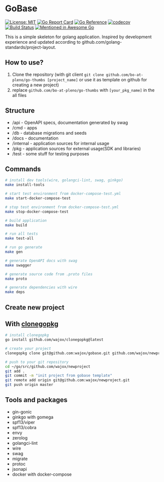 # GoBase

[![License: MIT](https://img.shields.io/badge/License-MIT-yellow.svg)](https://opensource.org/licenses/MIT)
[![Go Report Card](https://goreportcard.com/badge/github.com/bo-at-pleno/go-thumbs)](https://goreportcard.com/report/github.com/bo-at-pleno/go-thumbs)
[![Go Reference](https://pkg.go.dev/badge/github.com/bo-at-pleno/go-thumbs.svg)](https://pkg.go.dev/github.com/bo-at-pleno/go-thumbs)
[![codecov](https://codecov.io/gh/wajox/gobase/branch/master/graph/badge.svg?token=0K79C2LH2K)](https://codecov.io/gh/wajox/gobase)
[![Build Status](https://travis-ci.org/wajox/gobase.svg?branch=master)](https://travis-ci.org/wajox/gobase)
[![Mentioned in Awesome Go](https://awesome.re/mentioned-badge.svg)](https://github.com/avelino/awesome-go)

This is a simple skeleton for golang application. Inspired by development experience and updated according to github.com/golang-standards/project-layout.

## How to use?

1. Clone the repository (with git client `git clone github.com/bo-at-pleno/go-thumbs [project_name]` or use it as template on github for creating a new project)
2. replace `github.com/bo-at-pleno/go-thumbs` with `[your_pkg_name]` in the all files

## Structure

* /api - OpenAPI specs, documentation generated by swag
* /cmd - apps
* /db - database migrations and seeds
* /docs - documentation
* /internal - application sources for internal usage
* /pkg - application sources for external usage(SDK and libraries)
* /test - some stuff for testing purposes

## Commands
```sh
# install dev tools(wire, golangci-lint, swag, ginkgo)
make install-tools

# start test environment from docker-compose-test.yml
make start-docker-compose-test

# stop test environment from docker-compose-test.yml
make stop-docker-compose-test

# build application
make build

# run all tests
make test-all

# run go generate
make gen

# generate OpenAPI docs with swag
make swagger

# generate source code from .proto files
make proto

# generate dependencies with wire
make deps
```

## Create new project

## With [clonegopkg](https://github.com/wajox/clonegopkg)

```sh
# install clonegopkg
go install github.com/wajox/clonegopkg@latest

# create your project
clonegopkg clone git@github.com:wajox/gobase.git github.com/wajox/newproject

# push to your git repository
cd ~/go/src/github.com/wajox/newproject
git add .
git commit -m "init project from gobase template"
git remote add origin git@github.com:wajox/newproject.git
git push origin master

```


## Tools and packages
* gin-gonic
* ginkgo with gomega
* spf13/viper
* spf13/cobra
* envy
* zerolog
* golangci-lint
* wire
* swag
* migrate
* protoc
* jsonapi
* docker with docker-compose
